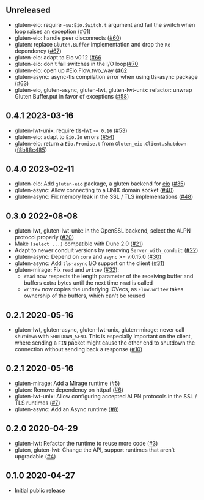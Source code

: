 Unreleased
--------------

- gluten-eio: require `~sw:Eio.Switch.t` argument and fail the switch when loop
  raises an exception ([#61](https://github.com/anmonteiro/gluten/pull/61))
- gluten-eio: handle peer disconnects
  ([#60](https://github.com/anmonteiro/gluten/pull/60))
- gluten: replace `Gluten.Buffer` implementation and drop the `Ke` dependency
  ([#67](https://github.com/anmonteiro/gluten/pull/67))
- gluten-eio: adapt to Eio v0.12 ([#66](https://github.com/anmonteiro/gluten/pull/66)
- gluten-eio: don't fail switches in the I/O loop([#70](https://github.com/anmonteiro/gluten/pull/70)
- gluten-eio: open up #Eio.Flow.two_way ([#62](https://github.com/anmonteiro/gluten/pull/62)
- gluten-async: async-tls compilation error when using tls-async package ([#63](https://github.com/anmonteiro/gluten/pull/63))
- gluten-eio, gluten-async, gluten-lwt, gluten-lwt-unix: refactor: unwrap Gluten.Buffer.put in favor of exceptions ([#58](https://github.com/anmonteiro/gluten/pull/58))

0.4.1 2023-03-16
--------------

- gluten-lwt-unix: require tls-lwt `>= 0.16`
  ([#53](https://github.com/anmonteiro/gluten/pull/53))
- gluten-eio: adapt to `Eio.Io` errors
  ([#54](https://github.com/anmonteiro/gluten/pull/54))
- gluten-eio: return a `Eio.Promise.t` from `Gluten_eio.Client.shutdown`
  ([f8b88c485](https://github.com/anmonteiro/gluten/commit/f8b88c485beb473af97de7b39461fb60a56cff3f))

0.4.0 2023-02-11
--------------

- gluten-eio: Add `gluten-eio` package, a gluten backend for
  [eio](https://github.com/ocaml-multicore/eio)
  ([#35](https://github.com/anmonteiro/gluten/pull/35))
- gluten-async: Allow connecting to a UNIX domain socket
  ([#40](https://github.com/anmonteiro/gluten/pull/40))
- gluten-async: Fix memory leak in the SSL / TLS implementations
  ([#48](https://github.com/anmonteiro/gluten/pull/48))


0.3.0 2022-08-08
--------------

- gluten-lwt, gluten-lwt-unix: in the OpenSSL backend, select the ALPN protocol
  properly ([#20](https://github.com/anmonteiro/gluten/pull/20))
- Make `(select ...)` compatible with Dune 2.0
  ([#21](https://github.com/anmonteiro/gluten/pull/21))
- Adapt to newer conduit versions by removing `Server_with_conduit`
  ([#22](https://github.com/anmonteiro/gluten/pull/22))
- gluten-async: Depend on `core` and `async` >= v.0.15.0
  ([#30](https://github.com/anmonteiro/gluten/pull/30))
- gluten-async: Add `tls-async` I/O support on the client
  ([#31](https://github.com/anmonteiro/gluten/pull/31))
- gluten-mirage: Fix `read` and `writev`
  ([#32](https://github.com/anmonteiro/gluten/pull/32)):
    - `read` now respects the length parameter of the receiving buffer and
      buffers extra bytes until the next time `read` is called
    - `writev` now copies the underlying IOVecs, as `Flow.writev` takes
      ownership of the buffers, which can't be reused

0.2.1 2020-05-16
--------------

- gluten-lwt, gluten-async, gluten-lwt-unix, gluten-mirage: never call
  `shutdown` with `SHUTDOWN_SEND`. This is especially important on the client,
  where sending a `FIN` packet might cause the other end to shutdown the
  connection without sending back a response
  ([#10](https://github.com/anmonteiro/gluten/pull/10))

0.2.1 2020-05-16
--------------

- gluten-mirage: Add a Mirage runtime
  ([#5](https://github.com/anmonteiro/gluten/pull/5))
- gluten: Remove dependency on httpaf
  ([#6](https://github.com/anmonteiro/gluten/pull/6))
- gluten-lwt-unix: Allow configuring accepted ALPN protocols in the SSL / TLS
  runtimes ([#7](https://github.com/anmonteiro/gluten/pull/7))
- gluten-async: Add an Async runtime
  ([#8](https://github.com/anmonteiro/gluten/pull/8))

0.2.0 2020-04-29
--------------

- gluten-lwt: Refactor the runtime to reuse more code
  ([#3](https://github.com/anmonteiro/gluten/pull/3))
- gluten, gluten-lwt: Change the API, support runtimes that aren't upgradable
  ([#4](https://github.com/anmonteiro/gluten/pull/4))

0.1.0 2020-04-27
--------------

- Initial public release

